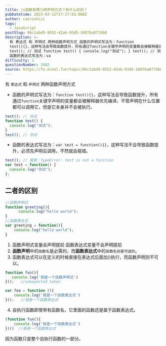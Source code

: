 ```yaml
---
title: js函数有哪几种声明方式？有什么区别？
pubDatetime: 2023-03-12T17:17:03.000Z
author: caorushizi
tags:
  - JavaScript
postSlug: 86c1abd9-9552-42ab-93d5-16076a877db0
description: >-
  有 表达式 和 声明式 两种函数声明方式 函数的声明式写法为：function
  test(){}，这种写法会导致函数提升，所有通过function关键字声明的变量都会被解释器优先编译，不管声明在什么位置都可以调用它，但是它本身并不会被执行。
  test(); // 测试 function test() { console.log("测试"); } test(); // 测试
  函数的表达式写法为：va
difficulty: 1
questionNumber: 1942
source: https://fe.ecool.fun/topic/86c1abd9-9552-42ab-93d5-16076a877db0
---
```


有 `表达式` 和 `声明式` 两种函数声明方式

* 函数的声明式写法为：`function test(){}`，这种写法会导致函数提升，所有通过`function`关键字声明的变量都会被解释器优先编译，不管声明在什么位置都可以调用它，但是它本身并不会被执行。

```js
test(); // 测试
function test() {
  console.log("测试");
}
test(); // 测试
```

* 函数的表达式写法为：`var test = function(){}`，这种写法不会导致函数提升，必须先声明后调用，不然就会报错。

```js
test(); // 报错：TypeError: test is not a function
var test = function() {
  console.log("测试");
};
```

## 二者的区别

```javascript
//函数声明式
function greeting(){
      console.log("hello world");  
}
//函数表达式
var greeting = function(){
    console.log("hello world"); 
}
```

1. 函数声明式变量会声明提前 函数表达式变量不会声明提前
2. **函数声明**中的`函数名`是必需的，而**函数表达式**中的`函数名则是可选的`。
3. 函数表达式可以在定义的时候直接在表达式后面加()执行，而函数声明则不可以。  

```javascript  
function fun(){  
   console.log('我是一个函数声明式')  
}();   //unexpected token  

var foo = function (){  
    console.log('我是一个函数表达式')  
}();   //我是一个函数表达式  

```

4. 自执行函数即使带有函数名，它里面的函数还是属于函数表达式。  

```javascript  
(function fun(){  
    console.log('我是一个函数表达式')  
})()  //我是一个函数表达式  
```  

因为函数只是整个自执行函数的一部分。






